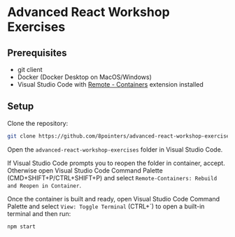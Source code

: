 # Advanced React Workshop Exercises

## Prerequisites

- git client
- Docker (Docker Desktop on MacOS/Windows)
- Visual Studio Code with [Remote - Containers](https://marketplace.visualstudio.com/items?itemName=ms-vscode-remote.remote-containers) extension installed

## Setup

Clone the repository:

```sh
git clone https://github.com/8pointers/advanced-react-workshop-exercises.git
```

Open the `advanced-react-workshop-exercises` folder in Visual Studio Code.

If Visual Studio Code prompts you to reopen the folder in container, accept. Otherwise open Visual Studio Code Command Palette (CMD+SHIFT+P/CTRL+SHIFT+P) and select `Remote-Containers: Rebuild and Reopen in Container`.

Once the container is built and ready, open Visual Studio Code Command Palette and select `View: Toggle Terminal` (CTRL+`) to open a built-in terminal and then run:

```sh
npm start
```
